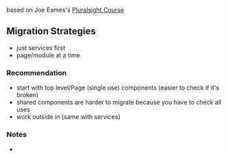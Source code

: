 based on Joe Eames's [Pluralsight Course](https://www.pluralsight.com/courses/migrating-applications-angular-2)

## Migration Strategies

- just services first
- page/module at a time

### Recommendation

- start with top level/Page (single use) components (easier to check if it's broken)
- shared components are harder to migrate because you have to check all uses
- work outside in (same with services)

### Notes

-
